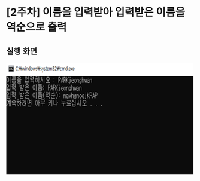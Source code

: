 # [2주차] 이름을 입력받아 입력받은 이름을 역순으로 출력



## 실행 화면

<img src="/Images/week02_result.png" width="500px" height="300px" />

